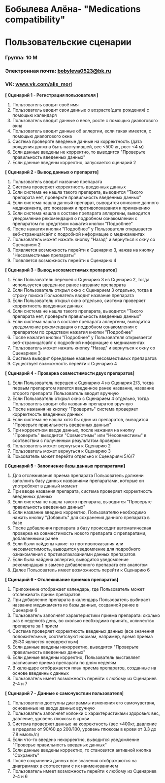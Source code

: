 # Бобылева Алёна- "Medications compatibility"
# Пользовательские сценарии

### Группа: 10  М
### Электронная почта: bobyleva0523@bk.ru
### VK: www.vk.com/alis_mori

**[ Сценарий 1 - Регистрация пользователя ]**
1. Пользователь вводит своё имя
2. Пользователь вводит свои данные о возрасте(дата рождения) с помощью календаря
3. Пользователь вводит данные о весе, росте с помощью диалогового окна
4. Пользователь вводит данные об аллергии, если такая имеется, с помощью диалогового окна
5. Система проверяте введеные данные на корректность (дата рождения должна быть наступившей, вес <500 кг, рост <4 м)
6. Если данные введены не корректно, то выводится "Проверьте правильность введенных данных"
7. Если данные введены корректно, запускается сценарий 2

**[ Сценарий 2 - Вывод данных о препарате]**
1. Пользователь вводит название препарата
2. Система проверяет корректность введенных данных
3. Если система не нашла такого препарата, выводится "Такого препарата нет, проверьте правильность введенных данных"
4. Если система нашла данный препарат, выводится описание данного медикамента, его показания и противопоказания к применению
5. Если система нашла в составе препарата аллергены, выводится уведомление рекомендация о подробном ознакомлении с препаратом по средством нажатия кнопки "Подробнее"
6. После нажатия кнопки "Подробнее" у Пользователя открывается веб-страница/сайт с подробной информацие о медикаментах
7. Пользователь может нажать кнопку "Назад" и вернуться к окну со Сценарием 2
8. Появляется возможность перейти к Сценарию 3, нажав на кнопку "Несовместимые препараты"
9. Появляется возможность перейти к Сценарию 4

**[ Сценарий 3 - Вывод несовместимых препаратов]**
1. Если Пользователь перешел к Сценарию 3 из Сценария 2, тогда используется введенное ранее название препаррата
2. Если Пользователь открыл окно с Сценарием 3 отдельно, тогда в строку поиска Пользователь вводит название препарата
3. Если Пользователь открыл окно отдельно, система проверяет корректность введенных данных
4. Если система не нашла такого препарата, выводится "Такого препарата нет, проверьте правильность введенных данных"
5. Если система нашла в составе препарата аллергены, выводится уведомление рекомендация о подробном ознакомлении с препаратом по средством нажатия кнопки "Подробнее"
6. После нажатия кнопки "Подробнее" у Пользователя открывается веб-страница/сайт с подробной информацие о медикаментах
7. Пользователь может нажать кнопку "Назад" и вернуться к окну со Сценарием 3
8. Система выводит брендовые названия несовместимых препаратов
9. Существует возможность перейти к Сценарию 4

**[ Сценарий 4 - Проверка совместимости двух препаратов]**
1. Если Пользователь перешел к Сценарию 4 из Сценария 2/3, тогда первым препаратом явлется введенное ранее название, название второго препарата Пользователь вводит вручную
2. Если Пользователь открыл окно с Сценарием 4 отдельно, тогда Пользователь вводит оба названия препаратов вручную
2. После нажания на кнопку "Проверить" система проверяет корректность введенных данных
3. Если система не нашла хотя бы один из препаратов, выводится "Проверьте правильность введенных данных"
4. При корректном вводе данных, после нажания на кнопку "Проверить" выводится "Совместимы" или "Несовместимы" в соотвествии с полученным результатом проверки
5. Пользователь может вернуться к Сценарию 2
6. Пользователь может вернуться к Сценарию 3
7. Поьзователь может перейти отдельно к Сценариям 5/6/7

**[ Сценарий 5 - Заполнение базы данных препаратами]**
1. Для отслеживания приема препарата Пользователь должени заполнить базу данных названиями препаратами, которые он употребляет в данный момент
2. При вводе названия препарата, система проверяет корректность введенных данных
3. Если система не нашла такого препарата, выводится "Проверьте правильность введенных данных"
4. Если название введено корректно, Пользователю необходимо нажать кнопку "Добавить" для сохранения данного препарата в базе
5. После добавления препарата в базу происходит автоматическая проверка на совместимость нового препарата с препаратами, добавленными ранее
6. Если были найдены какие-то противопоказания или несовместимость, выводится уведомление для подробного ознакомления с противопаказаниями данных препаратов
7. Если была найдена аллергия, выводится уведомление рекомендация о замене добавленного препарата его аналогом
8. Далее Пользователь имеет возможность перейти к Сценарию 6 

**[ Сценарий 6 - Отслеживание приемов препаратов]**
1. Приложение отображает календарь, где Пользователь может отслеживать прием препаратов
2. При добавление препарата в календарь Пользователь выбирает название медикамента из базы данных, созданной ранее в Сценарии 6
3. Пользователь заполняет характеристики приема препарата: сколько раз в неделю/в день, во сколько необходимо принять, количество препарата за 1 прием
4. Система проверяет корректность введеных данных (все значения положительные, соответсвуют нормам, например, время приема 25:30 является некорректным)
5. Если данные введены некорректно, выводится "Проверьте правильность введенных данных"
6. Если данные введены корректно, Пользователь выставляет расписание приема препарата по дням неделям
7. В календаре отображается план приема препаратов, созданные на основе введенных данных
8. Пользователь имеет возможность перейти к любому из Сценариев 2-4 и 7


**[ Сценарий 7 - Данные о самочувствии пользователя]**
1. Пользователю доступны диаграммы изменения его самочувствия, основанные на вводе данных вручную
2. Пользователь заполняет колонки с характеристиками здоровья: вес, давление, уровень глюкозы в крови
3. Система проверяет данные на корректность (вес <400кг, давление в пределах от 90/60 до 200/100, уровень глюкозы в крови от 3.3 до 7.8 ммоль/л)
4. Если что-то введено некорректно, выводится уведомление "Проверье правильность введеных данных"
5. Если данные введены корректно, то становится активной кнопка "Сохранить"
6. После сохранения данных все значения отображаются на диаграммах в соотвествии с их наименованиием
7. Пользователь имеет возможность перейти к любому из Сценариев 2-4 и 6




